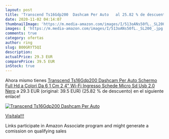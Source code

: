 ```yaml
---
layout: post
title: 'Transcend Ts16Gdp200  Dashcam Per Auto   al 25.82 % de descuento'
date: 2020-11-02 04:14:07
thumbnailImage: 'https://m.media-amazon.com/images/I/513oANs50fL._SL200_.jpg'
images: [ 'https://m.media-amazon.com/images/I/513oANs50fL._SL200_.jpg' ]
comments: true
category: ofertas
author: ring
slug: B00GRYT5QI
description:
actualPrice: 29.3 EUR
comparePrice: 39.5 EUR
inStock: true
---
```


Ahora mismo tienes [Transcend Ts16Gdp200  Dashcam Per Auto  Schermo Full Hd a Colori Da 6 1 Cm  2 4"   Wi-Fi  Ingresso Schede Micro Sd  Usb 2.0  Nero](https://www.amazon.it/dp/B00GRYT5QI/?tag=tolees00-21) a 29.3 EUR (original: 39.5 EUR) (25.82 %  de descuento) en el siguiente enlace!

[![Transcend Ts16Gdp200  Dashcam Per Auto  ](https://m.media-amazon.com/images/I/513oANs50fL._SL200_.jpg)](https://www.amazon.it/dp/B00GRYT5QI/?tag=tolees00-21)

[Visítala!!!](https://www.amazon.it/dp/B00GRYT5QI/?tag=tolees00-21)

Links participate in Amazon Associate program and might generate a comission on qualifying sales
